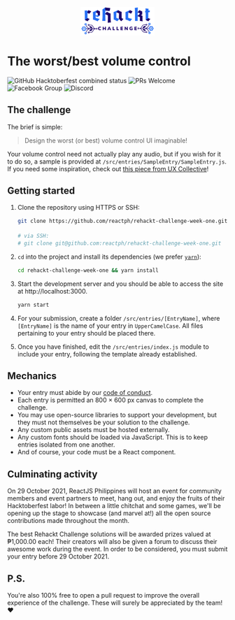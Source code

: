 <p align="center">
  <img src="./public/header-logo.png" width="33.33%" />
</p>

# The worst/best volume control

![GitHub Hacktoberfest combined status](https://img.shields.io/badge/hacktoberfest-2021-red)
![PRs Welcome](https://img.shields.io/badge/PRs-welcome-brightgreen.svg)
![Facebook Group](https://img.shields.io/badge/join_the_community-on_facebook-1877F2?logo=facebook)
![Discord](https://img.shields.io/badge/join_the_community-on_discord-7289DA?logo=discord)

## The challenge

The brief is simple:

> Design the worst (or best) volume control UI imaginable!

Your volume control need not actually play any audio, but if you wish for it to do so, a sample is provided at `/src/entries/SampleEntry/SampleEntry.js`. If you need some inspiration, check out [this piece from UX Collective](https://uxdesign.cc/the-worst-volume-control-ui-in-the-world-60713dc86950)! 

## Getting started

1. Clone the repository using HTTPS or SSH:

    ```sh
    git clone https://github.com/reactph/rehackt-challenge-week-one.git

    # via SSH:
    # git clone git@github.com:reactph/rehackt-challenge-week-one.git
    ```

1. `cd` into the project and install its dependencies (we prefer [`yarn`](https://yarnpkg.com/)):

    ```sh
    cd rehackt-challenge-week-one && yarn install
    ```

1. Start the development server and you should be able to access the site at http://localhost:3000.

    ```sh
    yarn start
    ```

1. For your submission, create a folder `/src/entries/[EntryName]`, where `[EntryName]` is the name of your entry in `UpperCamelCase`. All files pertaining to your entry should be placed there.

1. Once you have finished, edit the `/src/entries/index.js` module to include your entry, following the template already established.

## Mechanics

- Your entry must abide by our [code of conduct](https://www.facebook.com/notes/3697181806958522/).
- Each entry is permitted an 800 × 600 px canvas to complete the challenge.
- You may use open-source libraries to support your development, but they must not themselves be your solution to the challenge.
- Any custom public assets must be hosted externally.
- Any custom fonts should be loaded via JavaScript. This is to keep entries isolated from one another.
- And of course, your code must be a React component.

## Culminating activity

On 29 October 2021, ReactJS Philippines will host an event for community members and event partners to meet, hang out, and enjoy the fruits of their Hacktoberfest labor! In between a little chitchat and some games, we'll be opening up the stage to showcase (and marvel at!) all the open source contributions made throughout the month.

The best Rehackt Challenge solutions will be awarded prizes valued at ₱1,000.00 each! Their creators will also be given a forum to discuss their awesome work during the event. In order to be considered, you must submit your entry before 29 October 2021.

## P.S.

You're also 100% free to open a pull request to improve the overall experience of the challenge. These will surely be appreciated by the team! ♥
